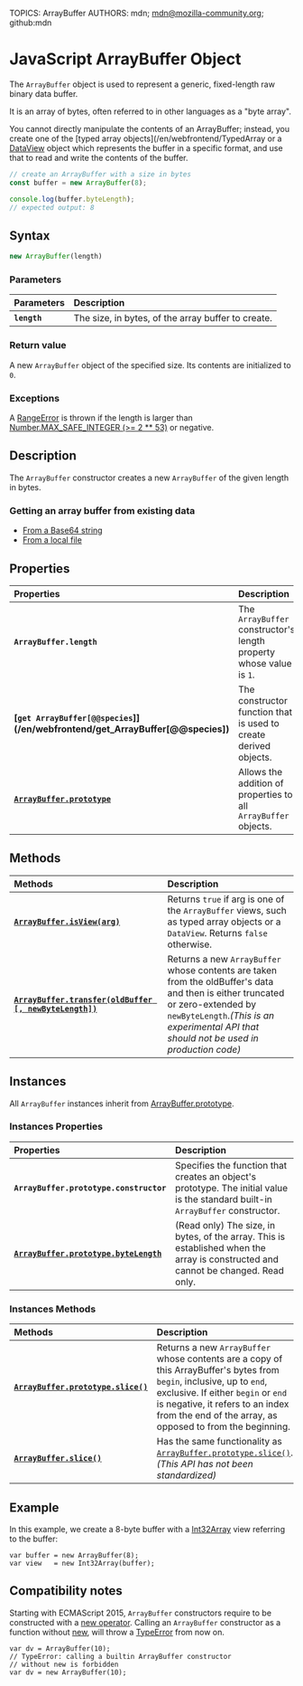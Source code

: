 TOPICS: ArrayBuffer
AUTHORS: mdn; mdn@mozilla-community.org; github:mdn

# JavaScript ArrayBuffer Object

The `ArrayBuffer` object is used to represent a generic, fixed-length raw binary data buffer.

It is an array of bytes, often referred to in other languages as a "byte array".

You cannot directly manipulate the contents of an ArrayBuffer;
instead, you create one of the [typed array objects](/en/webfrontend/TypedArray
or a [DataView](/en/webfrontend/DataView) object which represents the buffer in a specific format,
and use that to read and write the contents of the buffer.

```JavaScript
// create an ArrayBuffer with a size in bytes
const buffer = new ArrayBuffer(8);

console.log(buffer.byteLength);
// expected output: 8
```

## Syntax

```JavaScript
new ArrayBuffer(length)
```

### Parameters

| Parameters | Description |
| :-- | :--|
|**`length`**| The size, in bytes, of the array buffer to create.|

### Return value

 A new `ArrayBuffer` object of the specified size. Its contents are initialized to `0`.

### Exceptions

A [RangeError](/en/webfrontend/RangeError) is thrown if the length is larger than
[Number.MAX_SAFE_INTEGER (>= 2 ** 53)](/en/webfrontend/Number.MAX_SAFE_INTEGER) or negative.

## Description

The `ArrayBuffer` constructor creates a new `ArrayBuffer` of the given length in bytes.

### Getting an array buffer from existing data

- [From a Base64 string](/en/webfrontend/Base64)
- [From a local file](/en/webfrontend/FileReader)

## Properties

| Properties | Description |
| :-- | :--|
|**`ArrayBuffer.length`**| The `ArrayBuffer` constructor's length property whose value is `1`.|
|**[`get ArrayBuffer[@@species`]](/en/webfrontend/get_ArrayBuffer[@@species])**| The constructor function that is used to create derived objects.|
|**[`ArrayBuffer.prototype`](/en/webfrontend/ArrayBuffer.prototype)**|Allows the addition of properties to all `ArrayBuffer` objects.|

## Methods

| Methods | Description |
| :-- | :--|
|**[`ArrayBuffer.isView(arg)`](/en/webfrontend/ArrayBuffer.isView)**| Returns `true` if arg is one of the `ArrayBuffer` views, such as typed array objects or a `DataView`. Returns `false` otherwise.|
|**[`ArrayBuffer.transfer(oldBuffer [, newByteLength])`](/en/webfrontend/ArrayBuffer.transfer)**|Returns a new `ArrayBuffer` whose contents are taken from the oldBuffer's data and then is either truncated or zero-extended by `newByteLength`.*(This is an experimental API that should not be used in production code)*|

## Instances

All `ArrayBuffer` instances inherit from [ArrayBuffer.prototype](/en/webfrontend/ArrayBuffer.prototype).

### Instances Properties

| Properties | Description |
| :-- | :--|
|**`ArrayBuffer.prototype.constructor`**| Specifies the function that creates an object's prototype. The initial value is the standard built-in `ArrayBuffer` constructor.|
|**[`ArrayBuffer.prototype.byteLength`](/en/webfrontend/ArrayBuffer.prototype.byteLength)**|(Read only) The size, in bytes, of the array. This is established when the array is constructed and cannot be changed. Read only.|

### Instances Methods

| Methods | Description |
| :-- | :--|
|**[`ArrayBuffer.prototype.slice()`](/en/webfrontend/ArrayBuffer.prototype.slice)**|  Returns a new `ArrayBuffer` whose contents are a copy of this ArrayBuffer's bytes from `begin`, inclusive, up to `end`, exclusive. If either `begin` or `end` is negative, it refers to an index from the end of the array, as opposed to from the beginning.|
|**[`ArrayBuffer.slice()`](/en/webfrontend/ArrayBuffer.prototype.slice)**| Has the same functionality as [`ArrayBuffer.prototype.slice()`](/en/webfrontend/ArrayBuffer.prototype.slice).*(This API has not been standardized)*|

## Example

In this example, we create a 8-byte buffer with a
[Int32Array](/en/webfrontend/Int32Array) view referring to the buffer:

```Instances
var buffer = new ArrayBuffer(8);
var view   = new Int32Array(buffer);
```

## Compatibility notes

Starting with ECMAScript 2015,
`ArrayBuffer` constructors require to be constructed with a [new operator](/en/webfrontend/new_operator).
 Calling an `ArrayBuffer` constructor as a function without [new](/en/webfrontend/new_operator),
 will throw a [TypeError](/en/webfrontend/TypeError) from now on.

```Instances
var dv = ArrayBuffer(10);
// TypeError: calling a builtin ArrayBuffer constructor
// without new is forbidden
var dv = new ArrayBuffer(10);
```
